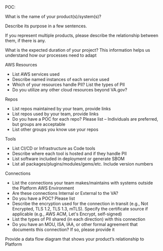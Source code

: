 POC: 

What is the name of your product(s)/system(s)?

Describe its purpose in a few sentences.

If you represent multiple products, please describe the relationship between them, if there is any.

What is the expected duration of your project? This information helps us understand how our processes need to adapt

AWS Resources

  *   List AWS services used
  *   Describe named instances of each service used
  *   Which of your resources handle PII? List the types of PII
  *   Do you utilize any other cloud resources beyond VA.gov?

Repos

  *   List repos maintained by your team, provide links
  *   List repos used by your team, provide links
  *   Do you have a POC for each repo? Please list – Individuals are preferred, but groups are acceptable
  *   List other groups you know use your repos

Tools

  *   List CI/CD or Infrastructure as Code tools
  *   Describe where each tool is hosted and if they handle PII
  *   List software included in deployment or generate SBOM
  *   List all packages/plugins/modules/gems/etc. Include version numbers

Connections

  *   List the connections your team makes/maintains with systems outside the Platform AWS Environment
  *   Are these connections Internal or External to the VA?
  *   Do you have a POC? Please list
  *   Describe the encryption used for the connection in transit (e.g., Not Encrypted, TLS 1.2, TLS 1.3, mTLS). Specify the certificate source if applicable (e.g., AWS ACM, Let's Encrypt, self-signed)
  *   List the types of PII shared (in each direction) with this connection
  *   Do you have an MOU, ISA, IAA, or other formal agreement that documents this connection? If so, please provide it

Provide a data flow diagram that shows your product’s relationship to Platform
